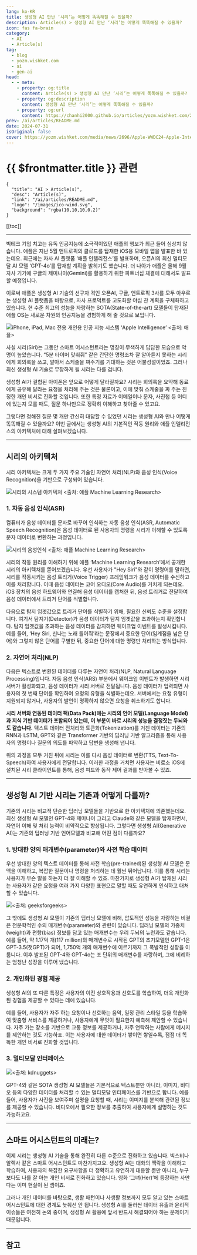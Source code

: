 ```yaml
---
lang: ko-KR
title: 생성형 AI 만난 ‘시리’는 어떻게 똑똑해질 수 있을까?
description: Article(s) > 생성형 AI 만난 ‘시리’는 어떻게 똑똑해질 수 있을까?
icon: fas fa-brain
category: 
  - AI
  - Article(s)
tag: 
  - blog
  - yozm.wishket.com
  - ai
  - gen-ai
head:
  - - meta:
    - property: og:title
      content: Article(s) > 생성형 AI 만난 ‘시리’는 어떻게 똑똑해질 수 있을까?
    - property: og:description
      content: 생성형 AI 만난 ‘시리’는 어떻게 똑똑해질 수 있을까?
    - property: og:url
      content: https://chanhi2000.github.io/articles/yozm.wishket.com/2696.html
prev: /ai/articles/README.md
date: 2024-07-31
isOriginal: false
cover: https://yozm.wishket.com/media/news/2696/Apple-WWDC24-Apple-Intelligence-hero-240610.jpg
---
```


# {{ $frontmatter.title }} 관련

```component VPCard
{
  "title": "AI > Article(s)",
  "desc": "Article(s)",
  "link": "/ai/articles/README.md",
  "logo": "/images/ico-wind.svg",
  "background": "rgba(10,10,10,0.2)"
}
```

[[toc]]

---

<SiteInfo
  name="생성형 AI 만난 ‘시리’는 어떻게 똑똑해질 수 있을까? | 요즘IT"
  desc="빅테크 기업 치고는 유독 인공지능에 소극적이었던 애플의 행보가 최근 들어 심상치 않습니다. 애플은 지난 5월 앤트로픽의 클로드를 탑재한 iOS용 모바일 앱을 발표한 바 있는데요. 최근에는 자사 AI 플랫폼 ‘애플 인텔리전스’를 발표하며, 오픈AI의 최신 멀티모달 AI 모델 ‘GPT-4o’를 탑재할 계획을 밝히기도 했습니다. 사실 시리(Siri)는 그동안 스마트 어시스턴트라는 명칭이 무색하게 답답한 모습으로 악명이 높았습니다. 그렇다면 정해진 질문 몇 개만 간신히 대답할 수 있었던 시리는 생성형 AI를 만나 어떻게 똑똑해질 수 있을까요? 이번 글에서는 생성형 AI의 기본적인 작동 원리와 애플 인텔리전스의 아키텍처에 대해 살펴보겠습니다."
  url="https://yozm.wishket.com/magazine/detail/2696/"
  logo="https://yozm.wishket.com/static/renewal/img/global/gnb_yozmit.svg"
  preview="https://yozm.wishket.com/media/news/2696/Apple-WWDC24-Apple-Intelligence-hero-240610.jpg"/>

빅테크 기업 치고는 유독 인공지능에 소극적이었던 애플의 행보가 최근 들어 심상치 않습니다. 애플은 지난 5월 앤트로픽의 클로드를 탑재한 iOS용 모바일 앱을 발표한 바 있는데요. 최근에는 자사 AI 플랫폼 ‘애플 인텔리전스’를 발표하며, 오픈AI의 최신 멀티모달 AI 모델 ‘GPT-4o’를 탑재할 계획을 밝히기도 했습니다. 더 나아가 애플은 올해 9월 자사 기기에 구글의 제미나이(Gemini)를 활용하기 위한 파트너십 체결에 대해서도 발표할 예정입니다.

이로써 애플은 생성형 AI 기술의 선구자 격인 오픈AI, 구글, 앤트로픽 3사를 모두 아우르는 생성형 AI 플랫폼을 바탕으로, 자사 프로덕트를 고도화할 야심 찬 계획을 구체화하고 있습니다. 현 수준 최고의 성능을 자랑하는 SOTA(State-of-the-art) 모델들이 탑재된 애플 OS는 새로운 차원의 인공지능을 경험하게 해 줄 것으로 보입니다.

![iPhone, iPad, Mac 전용 개인용 인공 지능 시스템 ‘Apple Intelligence’ <출처: [<FontIcon icon="fa-brands fa-apple"/>애플](https://apple.com/kr/newsroom/2024/06/introducing-apple-intelligence-for-iphone-ipad-and-mac/)>](https://yozm.wishket.com/media/news/2696/Apple-WWDC24-Apple-Intelligence-hero-240610.jpg)

사실 시리(Siri)는 그동안 스마트 어시스턴트라는 명칭이 무색하게 답답한 모습으로 악명이 높았습니다. “5분 타이머 맞춰줘” 같은 간단한 명령조차 잘 알아듣지 못하는 시리에게 회의록을 쓰고, 알아서 스케줄을 짜주기를 기대하는 것은 어불성설이었죠. 그러나 최신 생성형 AI 기술로 무장하게 될 시리는 다를 겁니다.

생성형 AI가 결합된 아이폰은 앞으로 어떻게 달라질까요? 시리는 회의록을 요약해 동료에게 공유해 달라는 요청을 처리해 주는 것은 물론이고, 이에 맞춰 스케줄을 짜 주는 진정한 개인 비서로 진화할 것입니다. 또한 특정 자료가 이메일이나 문자, 사진첩 등 어디에 있는지 모를 때도, 질문 하나만으로 정확히 이해하고 찾아줄 수 있고요.

그렇다면 정해진 질문 몇 개만 간신히 대답할 수 있었던 시리는 생성형 AI와 만나 어떻게똑똑해질 수 있을까요? 이번 글에서는 생성형 AI의 기본적인 작동 원리와 애플 인텔리전스의 아키텍처에 대해 살펴보겠습니다.

---

## 시리의 아키텍처

시리 아키텍처는 크게 두 가지 주요 기술인 자연어 처리(NLP)와 음성 인식(Voice Recognition)을 기반으로 구성되어 있습니다.

![시리의 시스템 아키텍처 <출처: 애플 Machine Learning Research>](https://yozm.wishket.com/media/news/2696/image5.png)

### 1. 자동 음성 인식(ASR)

컴퓨터가 음성 데이터를 문자로 바꾸어 인식하는 자동 음성 인식(ASR, Automatic Speech Recognition)은 음성 데이터로 된 사용자의 명령을 시리가 이해할 수 있도록 문자 데이터로 변환하는 과정입니다.

![시리의 음성인식 <br/><출처: 애플 Machine Learning Research>](https://yozm.wishket.com/media/news/2696/image1.png)

시리의 작동 원리를 이해하기 위해 애플 ‘Machine Learning Research’에서 공개한 시리의 아키텍처를 뜯어보겠습니다. 우선 사용자가 "Hey Siri"와 같이 명령어를 말하면, 시리를 작동시키는 음성 트리거(Voice Trigger) 프레임워크가 음성 데이터를 수신하고 이를 처리합니다. 이때 음성 데이터는 코어 오디오(Core Audio)를 거치게 되는데요. iOS 장치의 음성 하드웨어와 연결해 음성 데이터를 캡처한 뒤, 음성 트리거로 전달하여 음성 데이터에서 트리거 단어를 식별합니다.

다음으로 탐지 임곗값으로 트리거 단어를 식별하기 위해, 필요한 신뢰도 수준을 설정합니다. 여기서 탐지기(Detector)가 음성 데이터가 탐지 임곗값을 초과하는지 확인합니다. 탐지 임곗값을 초과하는 음성 데이터를 감지하면 웨이크업 이벤트를 발생시킵니다. 예를 들어, ‘Hey Siri, 신나는 노래 틀어줘’라는 문장에서 중요한 단어(임계점을 넘은 단어)와 그렇지 않은 단어를 구별한 뒤, 중요한 단어에 대한 명령만 처리하는 방식입니다.

### 2. 자연어 처리(NLP)

다음은 텍스트로 변환된 데이터를 다루는 자연어 처리(NLP, Natural Language Processing)입니다. 자동 음성 인식(ARS) 부분에서 웨이크업 이벤트가 발생하면 시리 서버가 활성화되고, 음성 데이터가 시리 서버로 전달됩니다. 음성 데이터가 입력되면 사용자의 첫 번째 단어를 확인하여 요청의 유형을 식별하는데요. 서버에서는 요청 유형이 지원되지 않거나, 사용자의 발언이 명확하지 않으면 요청을 취소하기도 합니다.

**시리 서버와 연동된 데이터 팩(Data Pack)에는 시리의 언어 모델(Language Model)과 지식 기반 데이터가 포함되어 있는데, 이 부분이 바로 시리의 성능을 결정짓는 두뇌와도 같습니다.** 텍스트 데이터 전처리와 토큰화(Tokenization)를 거친 데이터는 기존의 RNN과 LSTM, GPT와 같은 Transformer 기반의 딥러닝 기반 알고리즘을 통해 사용자의 명령이나 질문의 의도를 파악하고 답변을 생성해 냅니다.

위의 과정을 모두 거친 뒤에 시리는 이를 다시 음성 데이터로 변환(TTS, Text-To-Speech)하여 사용자에게 전달합니다. 이러한 과정을 거치면 사용자는 비로소 iOS에 설치된 시리 클라이언트를 통해, 음성 피드와 동작 제어 결과를 받아볼 수 있죠.

---

## 생성형 AI 기반 시리는 기존과 어떻게 다를까?

기존의 시리는 비교적 단순한 딥러닝 모델들을 기반으로 한 아키텍처에 의존했는데요. 최신 생성형 AI 모델인 GPT-4와 제미나이 그리고 Claude와 같은 모델을 탑재하면서, 자연어 이해 및 처리 능력이 비약적으로 향상됩니다. 그렇다면 생성형 AI(Generative AI)는 기존의 딥러닝 기반 언어모델과 비교해 어떤 점이 다를까요?

### 1. 방대한 양의 매개변수(parameter)와 사전 학습 데이터

우선 방대한 양의 텍스트 데이터를 통해 사전 학습(pre-trained)된 생성형 AI 모델은 문맥을 이해하고, 복잡한 질문이나 명령을 처리하는 데 훨씬 뛰어납니다. 이를 통해 시리는 사용자가 무슨 말을 하는지 더 잘 이해할 수 있죠. 마찬가지로 생성형 AI가 탑재된 시리는 사용자가 같은 요청을 여러 가지 다양한 표현으로 말할 때도 유연하게 인식하고 대처할 수 있습니다.

![<출처: geeksforgeeks>](https://yozm.wishket.com/media/news/2696/image3.png)

그 밖에도 생성형 AI 모델이 기존의 딥러닝 모델에 비해, 압도적인 성능을 자랑하는 비결은 천문학적인 수의 매개변수(parameter)와 관련이 있습니다. 딥러닝 모델의 가중치(weight)과 편향(bias) 정보를 담고 있는 매개변수는 우리 두뇌의 뉴런과도 같습니다. 예를 들어, 약 1.17억 개(117 million)의 매개변수로 시작된 GPT의 초기모델인 GPT-1은 GPT-3.5(챗GPT)가 되어, 1,750억 개의 매개변수에 이르기까지 그 폭발적인 성장을 이룹니다. 이후 발표된 GPT-4와 GPT-4o는 조 단위의 매개변수를 자랑하며, 그에 비례하는 엄청난 성장을 이루어 냈습니다.

### 2. 개인화된 경험 제공

생성형 AI의 또 다른 특징은 사용자의 이전 상호작용과 선호도를 학습하여, 더욱 개인화된 경험을 제공할 수 있다는 데에 있습니다.

예를 들어, 사용자가 자주 하는 요청이나 선호하는 음악, 일정 관리 스타일 등을 학습하여 맞춤형 서비스를 제공하거나, 사용자에게 무엇이 필요한지 예측해 제안할 수 있습니다. 자주 가는 장소를 기반으로 교통 정보를 제공하거나, 자주 연락하는 사람에게 메시지를 제안하는 것도 가능하죠. 이는 사용자에 대한 데이터가 쌓이면 쌓일수록, 점점 더 똑똑한 개인 비서로 진화할 것입니다.

### 3. 멀티모달 인터페이스

![<출처: kdnuggets>](https://yozm.wishket.com/media/news/2696/image2.png)

GPT-4와 같은 SOTA 생성형 AI 모델들은 기본적으로 텍스트뿐만 아니라, 이미지, 비디오 등의 다양한 데이터를 처리할 수 있는 멀티모달 인터페이스를 기반으로 합니다. 예를 들어, 사용자가 사진을 보여주며 설명을 요청할 때, 시리는 이미지를 분석해 관련된 정보를 제공할 수 있습니다. 비디오에서 필요한 정보를 추출하여 사용자에게 설명하는 것도 가능하고요.

---

## 스마트 어시스턴트의 미래는?

이제 시리는 생성형 AI 기술을 통해 완전히 다른 수준으로 진화하고 있습니다. 빅스비나 알렉사 같은 스마트 어시스턴트도 마찬가지고요. 생성형 AI는 대화의 맥락을 이해하고 학습하여, 사용자의 복잡한 요구사항을 더 정확하고 유연하게 대응할 뿐만 아니라, 누구보다도 나를 잘 아는 개인 비서로 진화하고 있습니다. 영화 ‘그녀(Her)’에 등장하는 사만다는 이미 현실이 된 셈이죠.

그러나 개인 데이터를 바탕으로, 생활 패턴이나 사생활 정보까지 모두 알고 있는 스마트 어시스턴트에 대한 경계도 늦춰선 안 됩니다. 생성형 AI를 둘러싼 데이터 유출과 윤리적 이슈들은 여전히 논의 중이며, 생성형 AI 활용에 앞서 반드시 해결되어야 하는 문제이기 때문입니다.

---

## 참고

<SiteInfo
  name="Hey Siri: An On-device DNN-powered Voice Trigger for Apple’s Personal Assistant"
  desc="The 'Hey Siri' feature allows users to invoke Siri hands-free. A very small speech recognizer runs all the time and listens for just those…"
  url="https://machinelearning.apple.com/research/hey-siri"
  logo="https://machinelearning.apple.com/favicon.ico"
  preview="https://mlr.cdn-apple.com/media/Home_1200x630_48225d82e9.png"/>

<SiteInfo
  name="Introduction to Generative Pre-trained Transformer (GPT) - GeeksforGeeks"
  desc="A Computer Science portal for geeks. It contains well written, well thought and well explained computer science and programming articles, quizzes and practice/competitive programming/company interview Questions."
  url="https://geeksforgeeks.org/introduction-to-generative-pre-trained-transformer-gpt"
  logo="https://media.geeksforgeeks.org/wp-content/cdn-uploads/gfg_favicon.png"
  preview="https://media.geeksforgeeks.org/wp-content/cdn-uploads/gfg_200x200-min.png"/>

<SiteInfo
  name="Multimodal Models Explained - KDnuggets"
  desc="Unlocking the Power of Multimodal Learning: Techniques, Challenges, and Applications.Multimodal Models Explained"
  url="https://kdnuggets.com/2023/03/multimodal-models-explained.html"
  logo="https://kdnuggets.com/wp-content/themes/kdn17/images/favicon.ico"
  preview="https://kdnuggets.com/wp-content/uploads/rosidi_multimodal_models_explained_11.png"/>

<SiteInfo
  name="애플, 구글·앤트로픽과 AI 협력 논의... '개방형 전략 나선다'"
  desc="애플이 인공지능(AI) 굳히기에 나섰다. 자사 신제품에 오픈AI의 ‘챗GPT’를 접목하기로 한 가운데 구글의 ‘제미나이’를 탑재하기 위한 파트너십 체결을 준비하고 있는 것으로 알려졌다. 아이폰, 아이패드 등 많은 사용자 층을 보유한 디바이스 공급사인 애플이 오픈AI, 구글 등을 AI "
  url="https://newstheai.com/news/articleView.html?idxno=5883"
  logo="https://cdn.newstheai.com/image/logo/favicon.png"
  preview="https://cdn.newstheai.com/news/thumbnail/202407/5883_9152_844_v150.jpg"/>

